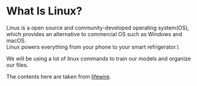 # What Is Linux?

Linus is a open source and community-developed operating system(OS), which provides an alternative to commercial OS such as Windows and macOS.\
Linux powers everything from your phone to your smart refrigerator.\

We will be using a lot of linux commands to train our models and organize our files. 

The contents here are taken from [lifewire](https://www.lifewire.com/beginners-guide-to-linux-4090233).